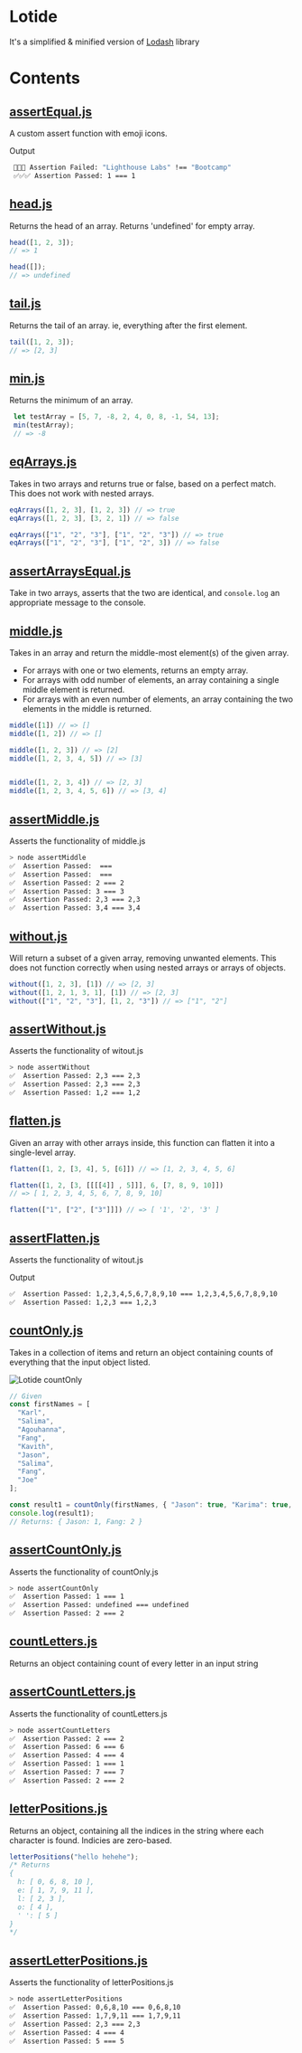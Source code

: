 # Lotide
It's a simplified & minified version of [Lodash](https://github.com/lodash/lodash) library 

# Contents
## [assertEqual.js](assertEqual.js)
 A custom assert function with emoji icons.

Output
 ```bash
  🛑🛑🛑 Assertion Failed: "Lighthouse Labs" !== "Bootcamp"
  ✅✅✅ Assertion Passed: 1 === 1
 ```
## [head.js](head.js)
 Returns the head of an array. Returns 'undefined' for empty array.
 
 ```javascript
head([1, 2, 3]);
// => 1
 
head([]);
// => undefined
 ```

 ## [tail.js](tail.js)
Returns the tail of an array. ie, everything after the first element.

 ```javascript
tail([1, 2, 3]);
// => [2, 3]
 
 ```
 ## [min.js](min.js)
 Returns the minimum of an array.

 ```javascript
  let testArray = [5, 7, -8, 2, 4, 0, 8, -1, 54, 13];
  min(testArray);
  // => -8
 ```

## [eqArrays.js](eqArrays.js)
Takes in two arrays and returns true or false, based on a perfect match. This does not work with nested arrays.

```javascript
eqArrays([1, 2, 3], [1, 2, 3]) // => true
eqArrays([1, 2, 3], [3, 2, 1]) // => false

eqArrays(["1", "2", "3"], ["1", "2", "3"]) // => true
eqArrays(["1", "2", "3"], ["1", "2", 3]) // => false
```

## [assertArraysEqual.js](assertArraysEqual.js)
 Take in two arrays, asserts that the two are identical, and `console.log` an appropriate message to the console. 


## [middle.js](middle.js)
Takes in an array and return the middle-most element(s) of the given array.
* For arrays with one or two elements, returns an empty array.
* For arrays with odd number of elements, an array containing a single middle element is returned.
* For arrays with an even number of elements, an array containing the two elements in the middle is returned.

```javascript
middle([1]) // => []
middle([1, 2]) // => []

middle([1, 2, 3]) // => [2]
middle([1, 2, 3, 4, 5]) // => [3]


middle([1, 2, 3, 4]) // => [2, 3]
middle([1, 2, 3, 4, 5, 6]) // => [3, 4]
```

## [assertMiddle.js](assertMiddle.js)
Asserts the functionality of middle.js

```bash
> node assertMiddle
✅  Assertion Passed:  ===
✅  Assertion Passed:  ===
✅  Assertion Passed: 2 === 2
✅  Assertion Passed: 3 === 3
✅  Assertion Passed: 2,3 === 2,3
✅  Assertion Passed: 3,4 === 3,4
```

## [without.js](without.js)
Will return a subset of a given array, removing unwanted elements. 
This does not function correctly when using nested arrays or arrays of objects.

```javascript
without([1, 2, 3], [1]) // => [2, 3]
without([1, 2, 1, 3, 1], [1]) // => [2, 3]
without(["1", "2", "3"], [1, 2, "3"]) // => ["1", "2"]
```
## [assertWithout.js](assertWithout.js)
Asserts the functionality of witout.js

```bash
> node assertWithout
✅  Assertion Passed: 2,3 === 2,3
✅  Assertion Passed: 2,3 === 2,3
✅  Assertion Passed: 1,2 === 1,2
```

## [flatten.js](flatten.js)
Given an array with other arrays inside, this function can flatten it into a single-level array.

```javascript
flatten([1, 2, [3, 4], 5, [6]]) // => [1, 2, 3, 4, 5, 6]

flatten([1, 2, [3, [[[[4]] , 5]]], 6, [7, 8, 9, 10]])
// => [ 1, 2, 3, 4, 5, 6, 7, 8, 9, 10]

flatten(["1", ["2", ["3"]]]) // => [ '1', '2', '3' ]
```

## [assertFlatten.js](assertFlatten.js)
Asserts the functionality of witout.js

Output
```bash
✅  Assertion Passed: 1,2,3,4,5,6,7,8,9,10 === 1,2,3,4,5,6,7,8,9,10
✅  Assertion Passed: 1,2,3 === 1,2,3
```

## [countOnly.js](countOnly.js)
Takes in a collection of items and return an object containing counts of everything that the input object listed.

![Lotide countOnly](images/countOnly.png)

```js
// Given
const firstNames = [
  "Karl",
  "Salima",
  "Agouhanna",
  "Fang",
  "Kavith",
  "Jason",
  "Salima",
  "Fang",
  "Joe"
];

const result1 = countOnly(firstNames, { "Jason": true, "Karima": true, "Fang": true });
console.log(result1);
// Returns: { Jason: 1, Fang: 2 }
```


## [assertCountOnly.js](assertCountOnly.js)
Asserts the functionality of countOnly.js

```bash
> node assertCountOnly
✅  Assertion Passed: 1 === 1
✅  Assertion Passed: undefined === undefined
✅  Assertion Passed: 2 === 2
```

## [countLetters.js](countLetters.js)
Returns an object containing count of every letter in an input string


## [assertCountLetters.js](assertCountLetters.js)
Asserts the functionality of countLetters.js

```bash
> node assertCountLetters
✅  Assertion Passed: 2 === 2
✅  Assertion Passed: 6 === 6
✅  Assertion Passed: 4 === 4
✅  Assertion Passed: 1 === 1
✅  Assertion Passed: 7 === 7
✅  Assertion Passed: 2 === 2
```


## [letterPositions.js](letterPositions.js)
Returns an object, containing all the indices in the string where each character is found. Indicies are zero-based.

```js
letterPositions("hello hehehe");
/* Returns
{
  h: [ 0, 6, 8, 10 ],
  e: [ 1, 7, 9, 11 ],
  l: [ 2, 3 ],
  o: [ 4 ],
  ' ': [ 5 ]
}
*/
```

## [assertLetterPositions.js](assertLetterPositions.js)
Asserts the functionality of letterPositions.js


```bash
> node assertLetterPositions
✅  Assertion Passed: 0,6,8,10 === 0,6,8,10
✅  Assertion Passed: 1,7,9,11 === 1,7,9,11
✅  Assertion Passed: 2,3 === 2,3
✅  Assertion Passed: 4 === 4
✅  Assertion Passed: 5 === 5
```